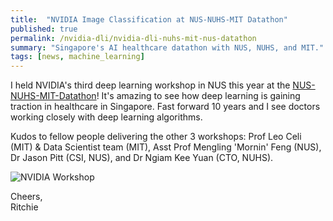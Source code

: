 ```yaml
---
title:  "NVIDIA Image Classification at NUS-NUHS-MIT Datathon"
published: true
permalink: /nvidia-dli/nvidia-dli-nuhs-mit-nus-datathon
summary: "Singapore's AI healthcare datathon with NUS, NUHS, and MIT."
tags: [news, machine_learning]
---
```


I held NVIDIA's third deep learning workshop in NUS this year at the [NUS-NUHS-MIT-Datathon](http://www.nus-datathon.com/workshop)! It's amazing to see how deep learning is gaining traction in healthcare in Singapore. Fast forward 10 years and I see doctors working closely with deep learning algorithms.

Kudos to fellow people delivering the other 3 workshops: Prof Leo Celi (MIT) & Data Scientist team (MIT), Asst Prof Mengling 'Mornin' Feng (NUS), Dr Jason Pitt (CSI, NUS), and Dr Ngiam Kee Yuan (CTO, NUHS).  

![NVIDIA Workshop](https://scontent-sit4-1.xx.fbcdn.net/v/t1.0-9/36656138_185674162103060_5268631017589047296_n.jpg?_nc_cat=0&oh=ecbc26fda2692387f409be42214174e3&oe=5BA2E57A)

Cheers,
<br />Ritchie